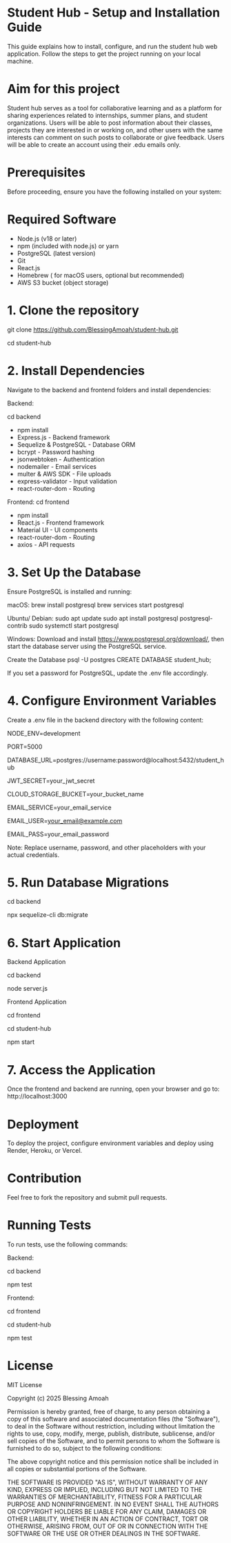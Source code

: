 # Student Hub - Setup and Installation Guide

This guide explains how to install, configure, and run the student hub web application. Follow the steps to get the project running on your local machine.

# Aim for this project
Student hub serves as a tool for collaborative learning and as a platform for sharing experiences related to internships, summer plans, and student organizations. Users will be able to post information about their classes, projects they are interested in or working on, and other users with the same interests can comment on such posts to collaborate or give feedback. Users will be able to create an account using their .edu emails only.

# Prerequisites

Before proceeding, ensure you have the following installed on your system:

# Required Software

- Node.js (v18 or later)
- npm (included with node.js) or yarn
- PostgreSQL (latest version)
- Git
- React.js
- Homebrew ( for macOS users, optional but recommended)
- AWS S3 bucket (object storage)

# 1. Clone the repository
git clone https://github.com/BlessingAmoah/student-hub.git

cd student-hub

# 2. Install Dependencies

Navigate to the backend and frontend folders and install dependencies:

Backend:

cd backend
- npm install
- Express.js - Backend framework
- Sequelize & PostgreSQL - Database ORM
- bcrypt - Password hashing
- jsonwebtoken - Authentication
- nodemailer - Email services
- multer & AWS SDK - File uploads
- express-validator - Input validation
- react-router-dom - Routing

Frontend:
cd frontend
- npm install
- React.js - Frontend framework
- Material UI - UI components
- react-router-dom - Routing
- axios - API requests

# 3. Set Up the Database

Ensure PostgreSQL is installed and running:

macOS:
brew install postgresql
brew services start postgresql

Ubuntu/ Debian:
sudo apt update
sudo apt install postgresql postgresql-contrib
sudo systemctl start postgresql

Windows:
Download and install https://www.postgresql.org/download/, then start the database server using the PostgreSQL service.

Create the Database
psql -U postgres
CREATE DATABASE student_hub;

If you set a password for PostgreSQL, update the .env file accordingly.

# 4. Configure Environment Variables

Create a .env file in the backend directory with the following content:

NODE_ENV=development

PORT=5000

DATABASE_URL=postgres://username:password@localhost:5432/student_hub

JWT_SECRET=your_jwt_secret

CLOUD_STORAGE_BUCKET=your_bucket_name

EMAIL_SERVICE=your_email_service

EMAIL_USER=your_email@example.com

EMAIL_PASS=your_email_password

Note: Replace username, password, and other placeholders with your actual credentials.

# 5. Run Database Migrations

cd backend

npx sequelize-cli db:migrate

# 6. Start Application

Backend Application

cd backend

node server.js

Frontend Application

cd frontend

cd student-hub

npm start

# 7. Access the Application

Once the frontend and backend are running, open your browser and go to:
http://localhost:3000

# Deployment
To deploy the project, configure environment variables and deploy using Render, Heroku, or Vercel.

# Contribution
Feel free to fork the repository and submit pull requests.

# Running Tests

To run tests, use the following commands:

Backend:

cd backend

npm test

Frontend:

cd frontend

cd student-hub

npm test

# License

MIT License

Copyright (c) 2025 Blessing Amoah

Permission is hereby granted, free of charge, to any person obtaining a copy
of this software and associated documentation files (the "Software"), to deal
in the Software without restriction, including without limitation the rights
to use, copy, modify, merge, publish, distribute, sublicense, and/or sell
copies of the Software, and to permit persons to whom the Software is
furnished to do so, subject to the following conditions:

The above copyright notice and this permission notice shall be included in all
copies or substantial portions of the Software.

THE SOFTWARE IS PROVIDED "AS IS", WITHOUT WARRANTY OF ANY KIND, EXPRESS OR
IMPLIED, INCLUDING BUT NOT LIMITED TO THE WARRANTIES OF MERCHANTABILITY,
FITNESS FOR A PARTICULAR PURPOSE AND NONINFRINGEMENT. IN NO EVENT SHALL THE
AUTHORS OR COPYRIGHT HOLDERS BE LIABLE FOR ANY CLAIM, DAMAGES OR OTHER
LIABILITY, WHETHER IN AN ACTION OF CONTRACT, TORT OR OTHERWISE, ARISING FROM,
OUT OF OR IN CONNECTION WITH THE SOFTWARE OR THE USE OR OTHER DEALINGS IN THE
SOFTWARE.
